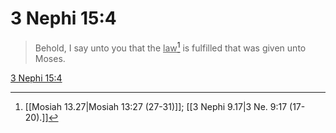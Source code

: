 # 3 Nephi 15:4

> Behold, I say unto you that the <u>law</u>[^a] is fulfilled that was given unto Moses.

[3 Nephi 15:4](https://www.churchofjesuschrist.org/study/scriptures/bofm/3-ne/15?lang=eng&id=p4#p4)


[^a]: [[Mosiah 13.27|Mosiah 13:27 (27-31)]]; [[3 Nephi 9.17|3 Ne. 9:17 (17-20).]]
